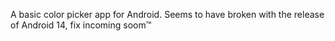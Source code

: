 A basic color picker app for Android. Seems to have broken with the release of Android 14, fix incoming soom:tm:
